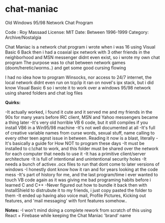 # chat-maniac
Old Windows 95/98 Network Chat Program

Code : Roy Massaad
License: MIT
Date: Between 1996-1999
Category: Archive/Nostalgia

Chat Maniac is a network chat program i wrote when i was 16 using Visual Basic 6
Back then i had a coaxial ipx network with 3 other friends in the neighborhood and MSN messenger didnt even exist, so i wrote my own chat program
The purpose was to chat between network games (doom/heretic/worms..) and get some good cursing flowing

I had no idea how to program Winsocks, nor access to 24/7 internet, the local network didnt even run on tcp/ip it ran on novel's ipx stack, but i did know Visual Basic 6 so i wrote it to work over a windows 95/98 network using shared folders and chat log files 

**Quirks:**

-It actually worked, i found it cute and it served me and my friends in the 90s for many years before IRC client, MSN and Yahoo messengers became a thing later
-It's very old horrible VB 6 code, but it still compiles if you install VB6 in a Win95/98 machine
-It's not well documented at all
-It's full of creative variable names from curse words, sexual stuff, name calling to every other teen agnst issue in between. Reading it now is a blast, literally
-It's basically a guide for How NOT to program these days
-It must be installed to c:\chat to work, and this folder must be shared over the network for each computer that needs to use it
-It has a primitive client/server architecture
-It is full of intentional and unintentional security holes
-It needs a bunch of activex .ocx files to run that dont come to later versions of windows
-I honestly dont know how it ran and for years looking at the code mess
-It's part of history for me, and the last program/time i ever wanted to touch VB code again as it was giving me bad programing habits before i learned C and C++ 
-Never figured out how to bundle it back then with InstallShield to distrubute it to my friends, i just copy pasted the folder to them
-It ended up having also voice mail, Profile Pictures, Kicking out features, and 'mail messaging' with font features somehow..

**Notes:**
-I won't mind doing a complete rework from scratch of this using React + Firebase while keeping the Chat Maniac 'brand' name
